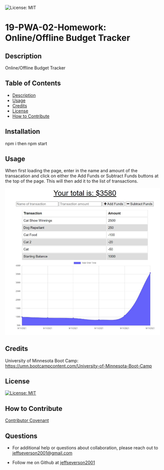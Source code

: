 ![License: MIT](https://img.shields.io/badge/License-MIT-yellow.svg)

# 19-PWA-02-Homework: Online/Offline Budget Tracker

## Description

Online/Offline Budget Tracker

## Table of Contents

- [Description](#description)
- [Usage](#usage)
- [Credits](#credits)
- [License](#license)
- [How to Contribute](#how-to-contribute)

## Installation

npm i then npm start

## Usage

When first loading the page, enter in the name and amount of the transacation and click on either the Add Funds or Subtract Funds buttons at the top of the page.  This will then add it to the list of transactions.

![alt Budget Tracker Page](public/screenImage.jpg)

## Credits

University of Minnesota Boot Camp:
https://umn.bootcampcontent.com/University-of-Minnesota-Boot-Camp

## License

[![License: MIT](https://img.shields.io/badge/License-MIT-yellow.svg)](https://opensource.org/licenses/MIT)

## How to Contribute

[Contributor Covenant](https://www.contributor-covenant.org/)

## Questions

- For additional help or questions about collaboration, please reach out to jeffseverson2001@gmail.com

- Follow me on Github at [jeffseverson2001](http://github.com/jeffseverson2001)
